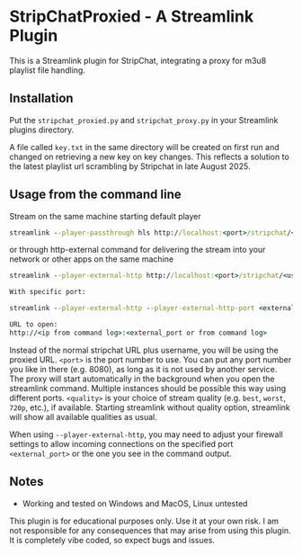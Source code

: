 # StripChatProxied - A Streamlink Plugin

This is a Streamlink plugin for StripChat, integrating a proxy for m3u8 playlist file handling.

## Installation

Put the `stripchat_proxied.py` and `stripchat_proxy.py` in your Streamlink plugins directory.

A file called `key.txt` in the same directory will be created on first run and changed on retrieving a new key on key changes. This reflects a solution to the latest playlist url scrambling by Stripchat in late August 2025.

## Usage from the command line

Stream on the same machine starting default player

```cmd
streamlink --player-passthrough hls http://localhost:<port>/stripchat/<username> <quality>
```

or through http-external command for delivering the stream into your network or other apps on the same machine

```cmd
streamlink --player-external-http http://localhost:<port>/stripchat/<username> <quality>

With specific port:

streamlink --player-external-http --player-external-http-port <external_port> http://localhost:<port>/stripchat/<username> <quality>

URL to open:
http://<ip from command log>:<external_port or from command log>

```

Instead of the normal stripchat URL plus username, you will be using the proxied URL. `<port>` is the port number to use. You can put any port number you like in there (e.g. 8080), as long as it is not used by another service. The proxy will start automatically in the background when you open the streamlink command. Multiple instances should be possible this way using different ports. `<quality>` is your choice of stream quality (e.g. `best`, `worst`, `720p`, etc.), if available. Starting streamlink without quality option, streamlink will show all available qualities as usual.

When using `--player-external-http`, you may need to adjust your firewall settings to allow incoming connections on the specified port `<external_port>` or the one you see in the command output.

## Notes

- Working and tested on Windows and MacOS, Linux untested

This plugin is for educational purposes only. Use it at your own risk. I am not responsible for any consequences that may arise from using this plugin. It is completely vibe coded, so expect bugs and issues.
